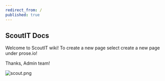 ```yaml
---
redirect_from: /
published: true
---
```

## ScoutIT Docs

Welcome to ScoutIT wiki!
To create a new page select create a new page under prose.io! 

Thanks,
Admin team!

![scout.png]({{site.baseurl}}/https://files.benja.ml/scoutit/docs/Scoutit.png)